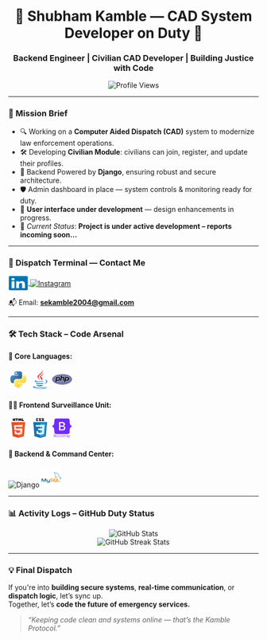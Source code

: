 <h1 align="center">🚓 Shubham Kamble — CAD System Developer on Duty 🚓</h1>
<h3 align="center">Backend Engineer | Civilian CAD Developer | Building Justice with Code</h3>

<p align="center">
  <img src="https://komarev.com/ghpvc/?username=kamble0805&label=Dispatch%20System%20Logins&color=114488&style=flat" alt="Profile Views" />
</p>

---

### 🧭 Mission Brief

- 🔍 Working on a **Computer Aided Dispatch (CAD)** system to modernize law enforcement operations.  
- 🛠️ Developing **Civilian Module**: civilians can join, register, and update their profiles.  
- 🧱 Backend Powered by **Django**, ensuring robust and secure architecture.  
- 🛡️ Admin dashboard in place — system controls & monitoring ready for duty.  
- 🎨 **User interface under development** — design enhancements in progress.  
- 🚧 *Current Status*: **Project is under active development – reports incoming soon...**

---

### 📡 Dispatch Terminal — Contact Me  

<p align="left">
  <a href="https://www.linkedin.com/in/shubham-kamble-a36b74347/" target="_blank">
    <img align="center" src="https://raw.githubusercontent.com/devicons/devicon/master/icons/linkedin/linkedin-original.svg" alt="LinkedIn" height="30" width="40" />
  </a>
  <a href="https://instagram.com/kamble_002" target="_blank">
    <img align="center" src="https://raw.githubusercontent.com/rahuldkjain/github-profile-readme-generator/master/src/images/icons/Social/instagram.svg" alt="Instagram" height="30" width="40" />
  </a>
</p>

📬 Email: **sekamble2004@gmail.com**

---

### 🛠️ Tech Stack – Code Arsenal

#### 🚨 Core Languages:
<p align="left">
  <img src="https://raw.githubusercontent.com/devicons/devicon/master/icons/python/python-original.svg" alt="Python" width="40" height="40"/> 
  <img src="https://raw.githubusercontent.com/devicons/devicon/master/icons/java/java-original.svg" alt="Java" width="40" height="40"/>
  <img src="https://raw.githubusercontent.com/devicons/devicon/master/icons/php/php-original.svg" alt="PHP" width="40" height="40"/> 
</p>

#### 👮‍♂️ Frontend Surveillance Unit:
<p align="left">
  <img src="https://raw.githubusercontent.com/devicons/devicon/master/icons/html5/html5-original-wordmark.svg" alt="HTML5" width="40" height="40"/>  
  <img src="https://raw.githubusercontent.com/devicons/devicon/master/icons/css3/css3-original-wordmark.svg" alt="CSS3" width="40" height="40"/>
  <img src="https://raw.githubusercontent.com/devicons/devicon/master/icons/bootstrap/bootstrap-plain-wordmark.svg" alt="Bootstrap" width="40" height="40"/>
</p>

#### 🔐 Backend & Command Center:
<p align="left">
  <img src="https://cdn.worldvectorlogo.com/logos/django.svg" alt="Django" width="40" height="40"/>
  <img src="https://raw.githubusercontent.com/devicons/devicon/master/icons/mysql/mysql-original-wordmark.svg" alt="MySQL" width="40" height="40"/>
</p>

---

### 📊 Activity Logs – GitHub Duty Status

<p align="center">
  <img src="https://github-readme-stats.vercel.app/api?username=kamble0805&show_icons=true&theme=tokyonight&title_color=ffcc00&icon_color=ffcc00" alt="GitHub Stats" />
  <br/>
  <img src="https://github-readme-streak-stats.herokuapp.com/?user=kamble0805&theme=tokyonight&date_format=M%20j%5B%2C%20Y%5D&ring=ffcc00&fire=ffcc00" alt="GitHub Streak Stats" />
</p>

---

### 💡 Final Dispatch  

If you're into **building secure systems**, **real-time communication**, or **dispatch logic**, let’s sync up.  
Together, let’s **code the future of emergency services.**

> *“Keeping code clean and systems online — that’s the Kamble Protocol.”*

